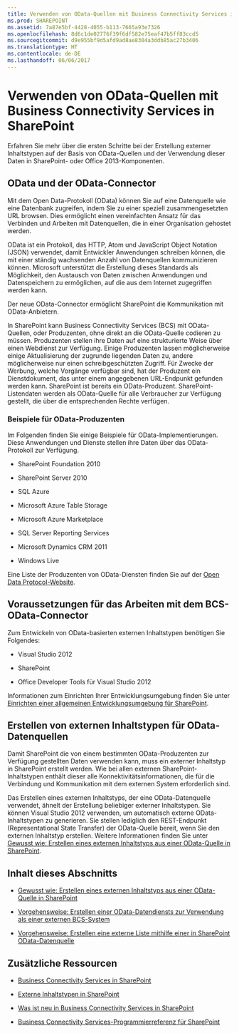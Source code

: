 ```yaml
---
title: Verwenden von OData-Quellen mit Business Connectivity Services in SharePoint
ms.prod: SHAREPOINT
ms.assetid: 7a87e5bf-4428-4055-b113-7665a93e7326
ms.openlocfilehash: 8d6c1de02776f39f6df582e75eaf47b5ff83ccd5
ms.sourcegitcommit: d9e955bf9d5afd9ad8ae8304a3ddb85ac27b3406
ms.translationtype: HT
ms.contentlocale: de-DE
ms.lasthandoff: 06/06/2017
---
```

# <a name="using-odata-sources-with-business-connectivity-services-in-sharepoint"></a>Verwenden von OData-Quellen mit Business Connectivity Services in SharePoint
Erfahren Sie mehr über die ersten Schritte bei der Erstellung externer Inhaltstypen auf der Basis von OData-Quellen und der Verwendung dieser Daten in SharePoint- oder Office 2013-Komponenten.
## <a name="odata-and-the-odata-connector"></a>OData und der OData-Connector
<a name="SP15getstartedOdata_whatisodata"> </a>

Mit dem Open Data-Protokoll (OData) können Sie auf eine Datenquelle wie eine Datenbank zugreifen, indem Sie zu einer speziell zusammengesetzten URL browsen. Dies ermöglicht einen vereinfachten Ansatz für das Verbinden und Arbeiten mit Datenquellen, die in einer Organisation gehostet werden. 
  
    
    
OData ist ein Protokoll, das HTTP, Atom und JavaScript Object Notation (JSON) verwendet, damit Entwickler Anwendungen schreiben können, die mit einer ständig wachsenden Anzahl von Datenquellen kommunizieren können. Microsoft unterstützt die Erstellung dieses Standards als Möglichkeit, den Austausch von Daten zwischen Anwendungen und Datenspeichern zu ermöglichen, auf die aus dem Internet zugegriffen werden kann.
  
    
    
Der neue OData-Connector ermöglicht SharePoint die Kommunikation mit OData-Anbietern.
  
    
    
In SharePoint kann Business Connectivity Services (BCS) mit OData-Quellen, oder Produzenten, ohne direkt an die OData-Quelle codieren zu müssen. Produzenten stellen ihre Daten auf eine strukturierte Weise über einen Webdienst zur Verfügung. Einige Produzenten lassen möglicherweise einige Aktualisierung der zugrunde liegenden Daten zu, andere möglicherweise nur einen schreibgeschützten Zugriff. Für Zwecke der Werbung, welche Vorgänge verfügbar sind, hat der Produzent ein Dienstdokument, das unter einem angegebenen URL-Endpunkt gefunden werden kann. SharePoint ist bereits ein OData-Produzent. SharePoint-Listendaten werden als OData-Quelle für alle Verbraucher zur Verfügung gestellt, die über die entsprechenden Rechte verfügen.
  
    
    

### <a name="examples-of-odata-producers"></a>Beispiele für OData-Produzenten
<a name="ExamplesOfODataProducers"> </a>

Im Folgenden finden Sie einige Beispiele für OData-Implementierungen. Diese Anwendungen und Dienste stellen ihre Daten über das OData-Protokoll zur Verfügung.
  
    
    

- SharePoint Foundation 2010
    
  
- SharePoint Server 2010
    
  
- SQL Azure
    
  
- Microsoft Azure Table Storage
    
  
- Microsoft Azure Marketplace
    
  
-  SQL Server Reporting Services
    
  
- Microsoft Dynamics CRM 2011
    
  
- Windows Live
    
  
Eine Liste der Produzenten von OData-Diensten finden Sie auf der  [Open Data Protocol-Website](http://www.odata.org/ecosystem).
  
    
    

## <a name="prerequisites-for-working-with-the-bcs-odata-connector"></a>Voraussetzungen für das Arbeiten mit dem BCS-OData-Connector
<a name="SP15GetstartedOdata_prereq"> </a>

Zum Entwickeln von OData-basierten externen Inhaltstypen benötigen Sie Folgendes:
  
    
    

- Visual Studio 2012
    
  
- SharePoint
    
  
- Office Developer Tools für Visual Studio 2012
    
  
Informationen zum Einrichten Ihrer Entwicklungsumgebung finden Sie unter  [Einrichten einer allgemeinen Entwicklungsumgebung für SharePoint](set-up-a-general-development-environment-for-sharepoint).
  
    
    

## <a name="creating-external-content-types-for-odata-data-sources"></a>Erstellen von externen Inhaltstypen für OData-Datenquellen
<a name="SP15GetstartedOdata_creatingECT"> </a>

Damit SharePoint die von einem bestimmten OData-Produzenten zur Verfügung gestellten Daten verwenden kann, muss ein externer Inhaltstyp in SharePoint erstellt werden. Wie bei allen externen SharePoint-Inhaltstypen enthält dieser alle Konnektivitätsinformationen, die für die Verbindung und Kommunikation mit dem externen System erforderlich sind.
  
    
    
Das Erstellen eines externen Inhaltstyps, der eine OData-Datenquelle verwendet, ähnelt der Erstellung beliebiger externer Inhaltstypen. Sie können Visual Studio 2012 verwenden, um automatisch externe OData-Inhaltstypen zu generieren. Sie stellen lediglich den REST-Endpunkt (Representational State Transfer) der OData-Quelle bereit, wenn Sie den externen Inhaltstyp erstellen. Weitere Informationen finden Sie unter  [Gewusst wie: Erstellen eines externen Inhaltstyps aus einer OData-Quelle in SharePoint](how-to-create-an-external-content-type-from-an-odata-source-in-sharepoint).
  
    
    

## <a name="in-this-section"></a>Inhalt dieses Abschnitts
<a name="SP15GetstartedOdata_inthissect"> </a>


-  [Gewusst wie: Erstellen eines externen Inhaltstyps aus einer OData-Quelle in SharePoint](how-to-create-an-external-content-type-from-an-odata-source-in-sharepoint)
    
  
-  [Vorgehensweise: Erstellen einer OData-Datendiensts zur Verwendung als einer externen BCS-System](how-to-create-an-odata-data-service-for-use-as-a-bcs-external-system)
    
  
-  [Vorgehensweise: Erstellen eine externe Liste mithilfe einer in SharePoint OData-Datenquelle](how-to-create-an-external-list-using-an-odata-data-source-in-sharepoint)
    
  

## <a name="additional-resources"></a>Zusätzliche Ressourcen
<a name="SP15GetstartedOdata_addres"> </a>


-  [Business Connectivity Services in SharePoint](business-connectivity-services-in-sharepoint)
    
  
-  [Externe Inhaltstypen in SharePoint](external-content-types-in-sharepoint)
    
  
-  [Was ist neu in Business Connectivity Services in SharePoint](what-s-new-in-business-connectivity-services-in-sharepoint)
    
  
-  [Business Connectivity Services-Programmierreferenz für SharePoint](business-connectivity-services-programmers-reference-for-sharepoint)
    
  

